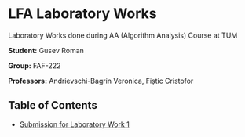 # LFA Laboratory Works
Laboratory Works done during AA (Algorithm Analysis) Course at TUM

**Student:** Gusev Roman

**Group:** FAF-222

**Professors:** Andrievschi-Bagrin Veronica, Fiștic Cristofor

## Table of Contents
- [Submission for Laboratory Work 1]([Laboratory-Work-1-Fibonacci-Numbers](Laboratory-Work-1-Fibonacci-Numbers))